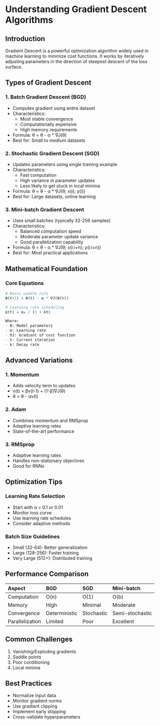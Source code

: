 # Understanding Gradient Descent Algorithms

## Introduction
Gradient Descent is a powerful optimization algorithm widely used in machine learning to minimize cost functions. It works by iteratively adjusting parameters in the direction of steepest descent of the loss surface.

## Types of Gradient Descent

### 1. Batch Gradient Descent (BGD)
- Computes gradient using entire dataset
- Characteristics:
    - Most stable convergence
    - Computationally expensive
    - High memory requirements
- Formula: θ = θ - α * ∇J(θ)
- Best for: Small to medium datasets

### 2. Stochastic Gradient Descent (SGD)
- Updates parameters using single training example
- Characteristics:
    - Fast computation
    - High variance in parameter updates
    - Less likely to get stuck in local minima
- Formula: θ = θ - α * ∇J(θ; x(i); y(i))
- Best for: Large datasets, online learning

### 3. Mini-batch Gradient Descent
- Uses small batches (typically 32-256 samples)
- Characteristics:
    - Balanced computation speed
    - Moderate parameter update variance
    - Good parallelization capability
- Formula: θ = θ - α * ∇J(θ; x(i:i+n); y(i:i+n))
- Best for: Most practical applications

## Mathematical Foundation

### Core Equations
```python
# Basic update rule
θ(t+1) = θ(t) - α * ∇J(θ(t))

# Learning rate scheduling
α(t) = α₀ / (1 + kt)

Where:
- θ: Model parameters
- α: Learning rate
- ∇J: Gradient of cost function
- t: Current iteration
- k: Decay rate
```

## Advanced Variations

### 1. Momentum
- Adds velocity term to updates
- v(t) = βv(t-1) + (1-β)∇J(θ)
- θ = θ - αv(t)

### 2. Adam
- Combines momentum and RMSprop
- Adaptive learning rates
- State-of-the-art performance

### 3. RMSprop
- Adaptive learning rates
- Handles non-stationary objectives
- Good for RNNs

## Optimization Tips

### Learning Rate Selection
- Start with α = 0.1 or 0.01
- Monitor loss curve
- Use learning rate schedules
- Consider adaptive methods

### Batch Size Guidelines
- Small (32-64): Better generalization
- Large (128-256): Faster training
- Very Large (512+): Distributed training

## Performance Comparison

| Aspect | BGD | SGD | Mini-batch |
|:-------|:----|:----|:-----------|
| Computation | O(n) | O(1) | O(b) |
| Memory | High | Minimal | Moderate |
| Convergence | Deterministic | Stochastic | Semi-stochastic |
| Parallelization | Limited | Poor | Excellent |

## Common Challenges
1. Vanishing/Exploding gradients
2. Saddle points
3. Poor conditioning
4. Local minima

## Best Practices
- Normalize input data
- Monitor gradient norms
- Use gradient clipping
- Implement early stopping
- Cross-validate hyperparameters
